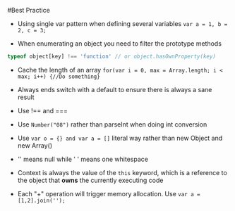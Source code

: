 #Best Practice

* Using single var pattern when defining several variables
```var a = 1, b = 2, c = 3;```

* When enumerating an object you need to filter the prototype methods 
```javascript
typeof object[key] !== 'function' // or object.hasOwnProperty(key)
```

* Cache the length of an array
``` for(var i = 0, max = Array.length; i < max; i++) {//Do something} ```

* Always ends switch with a default to ensure there is always a sane result

* Use !==  and  ===

* Use `Number("08")`  rather than parseInt when doing int conversion

* Use `var o = {} and var a = []` literal way rather than new Object and new Array()

* '' means null while ' ' means one whitespace

* Context is always the value of the `this` keyword, which is a reference to the object that **owns** the currently executing code

* Each "+" operation will trigger memory allocation. Use
`var a = [1,2].join('');`
